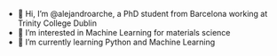 - 👋 Hi, I’m @alejandroarche, a PhD student from Barcelona working at Trinity College Dublin
- 👀 I’m interested in Machine Learning for materials science
- 🌱 I’m currently learning Python and Machine Learning

<!---
alejandroarche/alejandroarche is a ✨ special ✨ repository because its `README.md` (this file) appears on your GitHub profile.
You can click the Preview link to take a look at your changes.
--->

